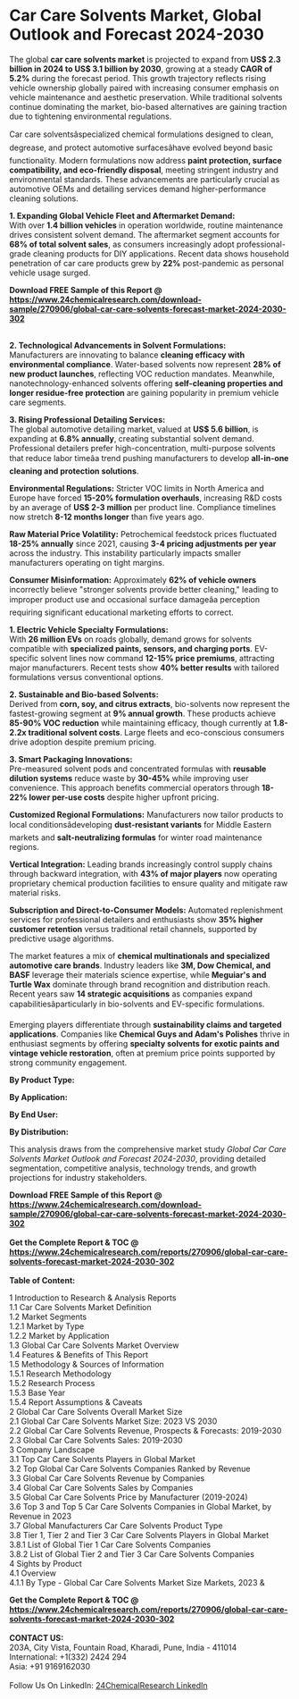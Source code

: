 <h1>Car Care Solvents Market, Global Outlook and Forecast 2024-2030</h1><p>The global <strong>car care solvents market</strong> is projected to expand from <strong>US$ 2.3 billion in 2024 to US$ 3.1 billion by 2030</strong>, growing at a steady <strong>CAGR of 5.2%</strong> during the forecast period. This growth trajectory reflects rising vehicle ownership globally paired with increasing consumer emphasis on vehicle maintenance and aesthetic preservation. While traditional solvents continue dominating the market, bio-based alternatives are gaining traction due to tightening environmental regulations.</p><p>Car care solventsâspecialized chemical formulations designed to clean, degrease, and protect automotive surfacesâhave evolved beyond basic functionality. Modern formulations now address <strong>paint protection, surface compatibility, and eco-friendly disposal</strong>, meeting stringent industry and environmental standards. These advancements are particularly crucial as automotive OEMs and detailing services demand higher-performance cleaning solutions.</p><p><strong>1. Expanding Global Vehicle Fleet and Aftermarket Demand:</strong><br>
With over <strong>1.4 billion vehicles</strong> in operation worldwide, routine maintenance drives consistent solvent demand. The aftermarket segment accounts for <strong>68% of total solvent sales</strong>, as consumers increasingly adopt professional-grade cleaning products for DIY applications. Recent data shows household penetration of car care products grew by <strong>22%</strong> post-pandemic as personal vehicle usage surged.</p><div><b>Download FREE Sample of this Report @ 
            <a href="https://www.24chemicalresearch.com/download-sample/270906/global-car-care-solvents-forecast-market-2024-2030-302">
            https://www.24chemicalresearch.com/download-sample/270906/global-car-care-solvents-forecast-market-2024-2030-302</a></b></div><br><p><strong>2. Technological Advancements in Solvent Formulations:</strong><br>
Manufacturers are innovating to balance <strong>cleaning efficacy with environmental compliance</strong>. Water-based solvents now represent <strong>28% of new product launches</strong>, reflecting VOC reduction mandates. Meanwhile, nanotechnology-enhanced solvents offering <strong>self-cleaning properties and longer residue-free protection</strong> are gaining popularity in premium vehicle care segments.</p><p><strong>3. Rising Professional Detailing Services:</strong><br>
The global automotive detailing market, valued at <strong>US$ 5.6 billion</strong>, is expanding at <strong>6.8% annually</strong>, creating substantial solvent demand. Professional detailers prefer high-concentration, multi-purpose solvents that reduce labor timeâa trend pushing manufacturers to develop <strong>all-in-one cleaning and protection solutions</strong>.</p><p><strong>Environmental Regulations:</strong> Stricter VOC limits in North America and Europe have forced <strong>15-20% formulation overhauls</strong>, increasing R&amp;D costs by an average of <strong>US$ 2-3 million</strong> per product line. Compliance timelines now stretch <strong>8-12 months longer</strong> than five years ago.</p><p><strong>Raw Material Price Volatility:</strong> Petrochemical feedstock prices fluctuated <strong>18-25% annually</strong> since 2021, causing <strong>3-4 pricing adjustments per year</strong> across the industry. This instability particularly impacts smaller manufacturers operating on tight margins.</p><p><strong>Consumer Misinformation:</strong> Approximately <strong>62% of vehicle owners</strong> incorrectly believe "stronger solvents provide better cleaning," leading to improper product use and occasional surface damageâa perception requiring significant educational marketing efforts to correct.</p><p><strong>1. Electric Vehicle Specialty Formulations:</strong><br>
With <strong>26 million EVs</strong> on roads globally, demand grows for solvents compatible with <strong>specialized paints, sensors, and charging ports</strong>. EV-specific solvent lines now command <strong>12-15% price premiums</strong>, attracting major manufacturers. Recent tests show <strong>40% better results</strong> with tailored formulations versus conventional options.</p><p><strong>2. Sustainable and Bio-based Solvents:</strong><br>
Derived from <strong>corn, soy, and citrus extracts</strong>, bio-solvents now represent the fastest-growing segment at <strong>9% annual growth</strong>. These products achieve <strong>85-90% VOC reduction</strong> while maintaining efficacy, though currently at <strong>1.8-2.2x traditional solvent costs</strong>. Large fleets and eco-conscious consumers drive adoption despite premium pricing.</p><p><strong>3. Smart Packaging Innovations:</strong><br>
Pre-measured solvent pods and concentrated formulas with <strong>reusable dilution systems</strong> reduce waste by <strong>30-45%</strong> while improving user convenience. This approach benefits commercial operators through <strong>18-22% lower per-use costs</strong> despite higher upfront pricing.</p><p><strong>Customized Regional Formulations:</strong> Manufacturers now tailor products to local conditionsâdeveloping <strong>dust-resistant variants</strong> for Middle Eastern markets and <strong>salt-neutralizing formulas</strong> for winter road maintenance regions.</p><p><strong>Vertical Integration:</strong> Leading brands increasingly control supply chains through backward integration, with <strong>43% of major players</strong> now operating proprietary chemical production facilities to ensure quality and mitigate raw material risks.</p><p><strong>Subscription and Direct-to-Consumer Models:</strong> Automated replenishment services for professional detailers and enthusiasts show <strong>35% higher customer retention</strong> versus traditional retail channels, supported by predictive usage algorithms.</p><p>The market features a mix of <strong>chemical multinationals and specialized automotive care brands</strong>. Industry leaders like <strong>3M, Dow Chemical, and BASF</strong> leverage their materials science expertise, while <strong>Meguiar's and Turtle Wax</strong> dominate through brand recognition and distribution reach. Recent years saw <strong>14 strategic acquisitions</strong> as companies expand capabilitiesâparticularly in bio-solvents and EV-specific formulations.</p><p>Emerging players differentiate through <strong>sustainability claims and targeted applications</strong>. Companies like <strong>Chemical Guys and Adam's Polishes</strong> thrive in enthusiast segments by offering <strong>specialty solvents for exotic paints and vintage vehicle restoration</strong>, often at premium price points supported by strong community engagement.</p><p><strong>By Product Type:</strong></p><p><strong>By Application:</strong></p><p><strong>By End User:</strong></p><p><strong>By Distribution:</strong></p><p>This analysis draws from the comprehensive market study <em>Global Car Care Solvents Market Outlook and Forecast 2024-2030</em>, providing detailed segmentation, competitive analysis, technology trends, and growth projections for industry stakeholders.</p><div><b>Download FREE Sample of this Report @ 
            <a href="https://www.24chemicalresearch.com/download-sample/270906/global-car-care-solvents-forecast-market-2024-2030-302">
            https://www.24chemicalresearch.com/download-sample/270906/global-car-care-solvents-forecast-market-2024-2030-302</a></b></div><br><div><b>Get the Complete Report & TOC @ 
            <a href="https://www.24chemicalresearch.com/reports/270906/global-car-care-solvents-forecast-market-2024-2030-302">
            https://www.24chemicalresearch.com/reports/270906/global-car-care-solvents-forecast-market-2024-2030-302</a></b></div><br>
            <b>Table of Content:</b><p>1 Introduction to Research & Analysis Reports<br />
    1.1 Car Care Solvents Market Definition<br />
    1.2 Market Segments<br />
        1.2.1 Market by Type<br />
        1.2.2 Market by Application<br />
    1.3 Global Car Care Solvents Market Overview<br />
    1.4 Features & Benefits of This Report<br />
    1.5 Methodology & Sources of Information<br />
        1.5.1 Research Methodology<br />
        1.5.2 Research Process<br />
        1.5.3 Base Year<br />
        1.5.4 Report Assumptions & Caveats<br />
2 Global Car Care Solvents Overall Market Size<br />
    2.1 Global Car Care Solvents Market Size: 2023 VS 2030<br />
    2.2 Global Car Care Solvents Revenue, Prospects & Forecasts: 2019-2030<br />
    2.3 Global Car Care Solvents Sales: 2019-2030<br />
3 Company Landscape<br />
    3.1 Top Car Care Solvents Players in Global Market<br />
    3.2 Top Global Car Care Solvents Companies Ranked by Revenue<br />
    3.3 Global Car Care Solvents Revenue by Companies<br />
    3.4 Global Car Care Solvents Sales by Companies<br />
    3.5 Global Car Care Solvents Price by Manufacturer (2019-2024)<br />
    3.6 Top 3 and Top 5 Car Care Solvents Companies in Global Market, by Revenue in 2023<br />
    3.7 Global Manufacturers Car Care Solvents Product Type<br />
    3.8 Tier 1, Tier 2 and Tier 3 Car Care Solvents Players in Global Market<br />
        3.8.1 List of Global Tier 1 Car Care Solvents Companies<br />
        3.8.2 List of Global Tier 2 and Tier 3 Car Care Solvents Companies<br />
4 Sights by Product<br />
    4.1 Overview<br />
        4.1.1 By Type - Global Car Care Solvents Market Size Markets, 2023 &</p><div><b>Get the Complete Report & TOC @ 
            <a href="https://www.24chemicalresearch.com/reports/270906/global-car-care-solvents-forecast-market-2024-2030-302">
            https://www.24chemicalresearch.com/reports/270906/global-car-care-solvents-forecast-market-2024-2030-302</a></b></div><br><b>CONTACT US:</b><br>
            203A, City Vista, Fountain Road, Kharadi, Pune, India - 411014<br>
            International: +1(332) 2424 294<br>
            Asia: +91 9169162030 <br><br>
            Follow Us On LinkedIn: <a href="https://www.linkedin.com/company/24chemicalresearch/">24ChemicalResearch LinkedIn</a>